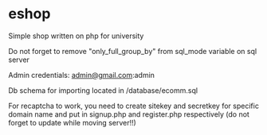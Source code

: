 # eshop
Simple shop written on php for university

Do not forget to remove "only_full_group_by" from sql_mode variable on sql server

Admin credentials:
admin@gmail.com:admin

Db schema for importing located in /database/ecomm.sql

For recaptcha to work, you need to create sitekey and secretkey for specific domain name and put in signup.php and register.php respectively (do not forget to update while moving server!!)
